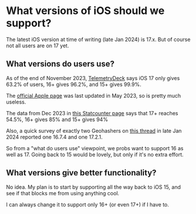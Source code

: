 # What versions of iOS should we support?

The latest iOS version at time of writing (late Jan 2024) is 17.x.
But of course not all users are on 17 yet.

## What versions do users use?

As of the end of November 2023,
[TelemetryDeck](https://telemetrydeck.com/blog/ios-market-share-13-23/) says iOS 17 only gives 63.2% of users, 16+ gives 96.2%, and 15+ gives 99.9%.

The [official Apple page](https://developer.apple.com/support/app-store/)
was last updated in May 2023, so is pretty much useless.

The data from Dec 2023 in [this Statcounter page](https://gs.statcounter.com/os-version-market-share/ios/mobile-tablet/worldwide)
says that 17+ reaches 54.5%, 16+ gives 85% and 15+ gives 94%

Also, a quick survey of exactly two Geohashers on
[this thread](https://discord.com/channels/742785009202626640/1200076111191752858)
in late Jan 2024 reported one 16.7.4 and one 17.2.1.

So from a "what do users use" viewpoint, we probs want to support 16 as well as 17. Going back to 15 would be lovely, but only if it's no extra effort.

## What versions give better functionality?

No idea. My plan is to start by supporting all the way back to iOS 15,
and see if that blocks me from using anything cool.

I can always change it to support only 16+ (or even 17+)  if I have to.
